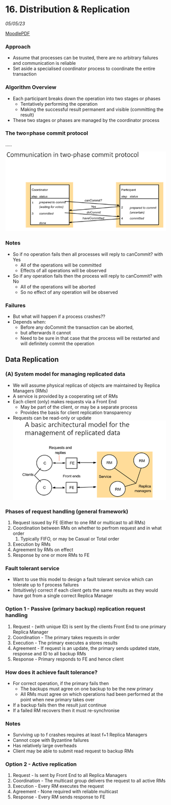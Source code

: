 # 16. Distribution & Replication
_05/05/23_

[MoodlePDF](https://moodle.nottingham.ac.uk/pluginfile.php/9462734/mod_page/content/3/20%20Distribution%20and%20Replication.pdf)

### Approach
- Assume that processes can be trusted, there are no arbitrary failures and communication is reliable
- Set aside a specialised coordinator process to coordinate the entire transaction

### Algorithm Overview
- Each participant breaks down the operation into two stages or phases
	- Tentatively performing the operation
	- Making the successful result permanent and visible (committing the result)
- These two stages or phases are managed by the coordinator process
### The two=phase commit protocol
.....

![](../_resources/Pasted%20image%2020230505122019.png)

### Notes
- So if no operation fails then all processes will reply to canCommit? with Yes
	- All of the operations will be committed
	- Effects of all operations will be observed
- So if any operation fails then the process will reply to canCommit? with No
	- All of the operations will be aborted
	- So no effect of any operation will be observed

### Failures
- But what will happen if a process crashes??
- Depends when:
	- Before any doCommit the transaction can be aborted, 
	- but afterwards it cannot
	- Need to be sure in that case that the process will be restarted and will definitely commit the operation

## Data Replication 
### (A) System model for managing replicated data
- We will assume physical replicas of objects are maintained by Replica Managers (RMs)
- A service is provided by a cooperating set of RMs
- Each client (only) makes requests via a Front End
	- May be part of the client, or may be a separate process
	- Provides the basis for client replication transparency
- Requests can be read-only or update
![](../_resources/Pasted%20image%2020230505123647.png)

### Phases of request handling (general framework)
1. Request issued by FE (Either to one RM or multicast to all RMs)
2. Coordination between RMs on whether to perfrom request and in what order
	1. Typically FIFO, or may be Casual or Total order
3. Execution by RMs
4. Agreement by RMs on effect
5. Response by one or more RMs to FE

### Fault tolerant service
- Want to use this model to design a fault tolerant service which can tolerate up to f process failures
- (Intuitively) correct if each client gets the same results as they would have got from a single correct Replica Manager

### Option 1 - Passive (primary backup) replication request handling
1. Request - (with unique ID) is sent by the clients Front End to one primary Replica Manager
2. Coordination - The primary takes requests in order
3. Execution - The primary executes a stores results
4. Agreement - If request is an update, the primary sends updated state, response and ID to all backup RMs
5. Response - Primary responds to FE and hence client 

### How does it achieve fault tolerance?
- For correct operation, if the primary fails then
	- The backups must agree on one backup to be the new primary 
	- All RMs must agree on which operations had been performed at the point when new primary takes over
- If a backup fails then the result just continue
- If a failed RM recovers then it must re-synchronise

### Notes
- Surviving up to f crashes requires at least f+1 Replica Managers
- Cannot cope with Byzantine failures
- Has relatively large overheads
- Client may be able to submit read request to backup RMs

### Option 2 - Active replication
1. Request - Is sent by Front End to all Replica Managers
2. Coordination - The multicast group delivers the request to all active RMs
3. Execution - Every RM executes the request
4. Agreement - None required with reliable multicast
5. Response - Every RM sends response to FE